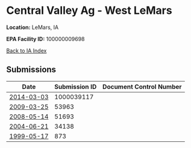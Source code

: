# Central Valley Ag - West LeMars

**Location:** LeMars, IA

**EPA Facility ID:** 100000009698

[Back to IA Index](../../index.md)

## Submissions

| Date | Submission ID | Document Control Number |
|------|--------------|-------------------------|
| [2014-03-03](submissions/1000039117.md) | 1000039117 |  |
| [2009-03-25](submissions/53963.md) | 53963 |  |
| [2008-05-14](submissions/51693.md) | 51693 |  |
| [2004-06-21](submissions/34138.md) | 34138 |  |
| [1999-05-17](submissions/873.md) | 873 |  |
